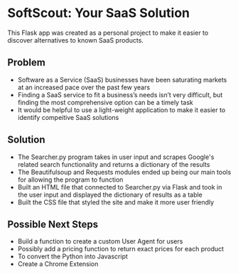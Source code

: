 # SoftScout: Your SaaS Solution

This Flask app was created as a personal project to make it easier to discover alternatives to known SaaS products.


## Problem

- Software as a Service (SaaS) businesses have been saturating markets at an increased pace over the past few years
- Finding a SaaS service to fit a business’s needs isn’t very difficult, but finding the most comprehensive option can be a timely task
- It would be helpful to use a light-weight application to make it easier to identify compeitive SaaS solutions


## Solution

- The Searcher.py program takes in user input and scrapes Google's related search functionality and returns a dictionary of the results
- The Beautifulsoup and Requests modules ended up being our main tools for allowing the program to function
- Built an HTML file that connected to Searcher.py via Flask and took in the user input and displayed the dictionary of results as a table
- Built the CSS file that styled the site and make it more user friendly


## Possible Next Steps

- Build a function to create a custom User Agent for users
- Possibly add a pricing function to return exact prices for each product
- To convert the Python into Javascript
- Create a Chrome Extension

